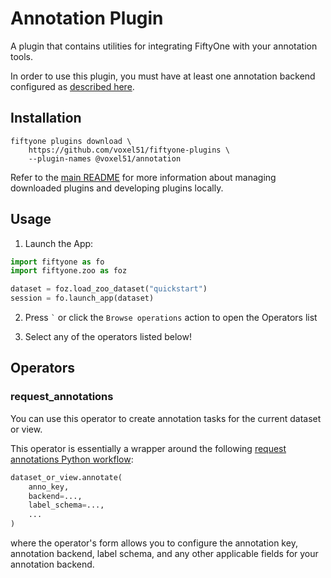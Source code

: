 # Annotation Plugin

A plugin that contains utilities for integrating FiftyOne with your annotation
tools.

In order to use this plugin, you must have at least one annotation backend
configured as
[described here](https://docs.voxel51.com/user_guide/annotation.html).

## Installation

```shell
fiftyone plugins download \
    https://github.com/voxel51/fiftyone-plugins \
    --plugin-names @voxel51/annotation
```

Refer to the [main README](https://github.com/voxel51/fiftyone-plugins) for
more information about managing downloaded plugins and developing plugins
locally.

## Usage

1.  Launch the App:

```py
import fiftyone as fo
import fiftyone.zoo as foz

dataset = foz.load_zoo_dataset("quickstart")
session = fo.launch_app(dataset)
```

2.  Press `` ` `` or click the `Browse operations` action to open the Operators
    list

3.  Select any of the operators listed below!

## Operators

### request_annotations

You can use this operator to create annotation tasks for the current dataset or
view.

This operator is essentially a wrapper around the following
[request annotations Python workflow](https://docs.voxel51.com/user_guide/annotation.html#requesting-annotations):

```py
dataset_or_view.annotate(
    anno_key,
    backend=...,
    label_schema=...,
    ...
)
```

where the operator's form allows you to configure the annotation key,
annotation backend, label schema, and any other applicable fields for your
annotation backend.
